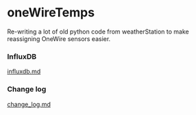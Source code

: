 # oneWireTemps

Re-writing a lot of old python code from weatherStation to make reassigning OneWire sensors easier.

### InfluxDB

[influxdb.md](influxdb.md)

### Change log

[change_log.md](change_log.md)
